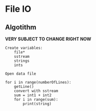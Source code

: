 # File IO
## Algotithm
**VERY SUBJECT TO CHANGE RIGHT NOW**

```
Create variables:
	file* 
	sstream
	strings
	ints

Open data file

for i in range(numberOfLines):
	getLine()
	convert with sstream
	sum = int1 + int2
	for i in range(sum):
		print(string)

```
